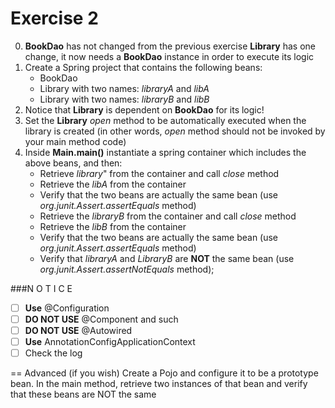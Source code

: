 
Exercise 2
==========

0. **BookDao** has not changed from the previous exercise
   **Library** has one change, it now needs a **BookDao** instance in order to execute its logic
1. Create a Spring project that contains the following beans:
    - BookDao
    - Library with two names: *libraryA* and *libA*
    - Library with two names: *libraryB* and *libB*
2. Notice that **Library** is dependent on **BookDao** for its logic!
3. Set the **Library** *open* method to be automatically executed when the library is created
   (in other words, *open* method should not be invoked by your main method code)
4. Inside **Main.main()** instantiate a spring container which includes the above beans, and then:
    - Retrieve *library*" from the container and call *close* method
    - Retrieve the *libA* from the container
    - Verify that the two beans are actually the same bean (use *org.junit.Assert.assertEquals* method)
    - Retrieve the *libraryB* from the container and call *close* method
    - Retrieve the *libB* from the container
    - Verify that the two beans are actually the same bean (use *org.junit.Assert.assertEquals* method)
    - Verify that *libraryA* and *LibraryB* are **NOT** the same bean (use *org.junit.Assert.assertNotEquals* method);

###N O T I C E
- [ ] **Use** @Configuration
- [ ] **DO NOT USE** @Component and such
- [ ] **DO NOT USE** @Autowired
- [ ] **Use** AnnotationConfigApplicationContext
- [ ] Check the log

== Advanced (if you wish)
Create a Pojo and configure it to be a prototype bean.
In the main method, retrieve two instances of that bean and verify that these beans are NOT the same

